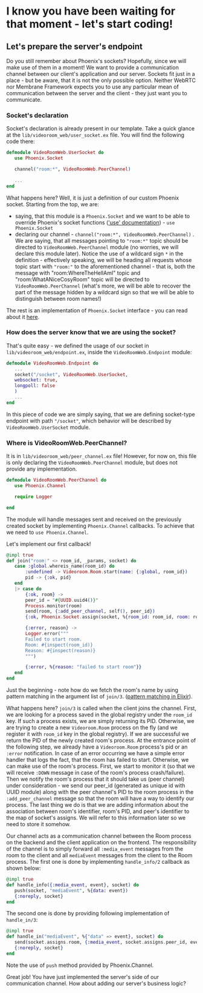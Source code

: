 # I know you have been waiting for that moment - let's start coding!
 ## Let's prepare the server's endpoint
 Do you still remember about Phoenix's sockets? Hopefully, since we will make use of them in a moment! We want to provide a communication channel between our client's application and our server.
 Sockets fit just in a place - but be aware, that it is not the only possible option. Neither WebRTC nor Membrane Framework expects you to use any particular mean of communication between 
 the server and the client - they just want you to communicate. 

 ### Socket's declaration
 Socket's declaration is already present in our template. Take a quick glance at the `lib/videoroom_web/user_socket.ex` file.
 You will find the following code there:

 ```elixir
 defmodule VideoRoomWeb.UserSocket do
    use Phoenix.Socket

    channel("room:*", VideoRoomWeb.PeerChannel)
    
    ...
 end
 ```
 
 What happens here? Well, it is just a definition of our custom Phoenix socket. Starting from the top, we are:
 + saying, that this module is a `Phoenix.Socket` and we want to be able to override Phoenix's socket functions (['use' documentation](https://elixir-lang.org/getting-started/alias-require-and-import.html#use)) - ```use Phoenix.Socket```
 + declaring our channel - ```channel("room:*", VideoRoomWeb.PeerChannel)``` . We are saying, that all messages pointing to ```"room:*"``` topic should be directed to `VideoRoomWeb.PeerChannel` module (no worries, we will declare this module later). Notice the use of a wildcard sign ```*``` in the definition - effectively speaking, we will be heading all requests whose topic start with ```"room:"``` to the aforementioned channel - that is, both the message with "room:WhereTheHellAmI" topic and "room:WhatANiceCosyRoom" topic will be directed to `VideoRoomWeb.PeerChannel` (what's more, we will be able to recover the part of the message hidden by a wildcard sign so that we will be able to distinguish between room names!)
 
 The rest is an implementation of `Phoenix.Socket` interface \- you can read about it [here](https://hexdocs.pm/phoenix/Phoenix.Socket.html#callbacks).
 
 ### How does the server know that we are using the socket?
 That's quite easy - we defined the usage of our socket in `lib/videoroom_web/endpoint.ex`, inside the `VideoRoomWeb.Endpoint` module:
 ```elixir
 defmodule VideoRoomWeb.Endpoint do 
    ...
    socket("/socket", VideoRoomWeb.UserSocket,
    websocket: true,
    longpoll: false
    )
    ...
 end 
 ```
 In this piece of code we are simply saying, that we are defining socket-type endpoint with path ```"/socket"```, which behavior will be described by 
 ```VideoRoomWeb.UserSocket``` module.

 ### Where is VideoRoomWeb.PeerChannel? 
 It is in `lib/videoroom_web/peer_channel.ex` file! However, for now on, this file is only declaring the `VideoRoomWeb.PeerChannel` module, but does not provide any implementation.
 ```elixir
 defmodule VideoRoomWeb.PeerChannel do
    use Phoenix.Channel

    require Logger

 end
 ```

 The module will handle messages sent and received on the previously created socket by implementing `Phoenix.Channel` callbacks. To achieve that we need to `use Phoenix.Channel`.
 
 Let's implement our first callback!
 ```elixir
 @impl true
 def join("room:" <> room_id, _params, socket) do
    case :global.whereis_name(room_id) do
        :undefined -> Videoroom.Room.start(name: {:global, room_id})
        pid -> {:ok, pid}
    end
    |> case do
        {:ok, room} ->
        peer_id = "#{UUID.uuid4()}"
        Process.monitor(room)
        send(room, {:add_peer_channel, self(), peer_id})
        {:ok, Phoenix.Socket.assign(socket, %{room_id: room_id, room: room, peer_id: peer_id})}

        {:error, reason} ->
        Logger.error("""
        Failed to start room.
        Room: #{inspect(room_id)}
        Reason: #{inspect(reason)}
        """)

        {:error, %{reason: "failed to start room"}}
    end
 end
 ```
 Just the beginning - note how do we fetch the room's name by using pattern matching in the argument list of `join/3`. ([pattern matching in Elixir](https://elixir-lang.org/getting-started/pattern-matching.html#pattern-matching)). <br>

 What happens here?
 `join/3` is called when the client joins the channel. First, we are looking for a process saved in the global registry under the `room_id` key. If such a process exists, we are simply returning its PID. Otherwise, we are trying to create
 a new `Videoroom.Room` process on the fly (and we register it with `room_id` key in the global registry). If we are successful we return the PID of the newly created room's process.
 At the entrance point of the following step, we already have a `Videoroom.Room` process's pid or an `:error` notification. 
 In case of an error occurring we have a simple error handler that logs the fact, that the room has failed to start. Otherwise, we can make use of the room's process. 
 First, we start to monitor it (so that we will receive ```:DOWN``` message in case of the room's process crash/failure). Then we notify the room's process that 
 it should take us (peer channel) under consideration - we send our peer_id (generated as unique id with UUID module) along with the peer channel's PID to 
 the room process in the `:add_peer_channel` message so that the room will have a way to identify our process. The last thing we do is that we are adding information about the association between 
 room's identifier, room's PID, and peer's identifier to the map of socket's assigns. We will refer to this information later so we need to store it somehow.

 
 Our channel acts as a communication channel between the Room process on the backend and the client application on the frontend. The responsibility of the channel is to simply forward all `:media_event` messages from the room to the client and all `mediaEvent` messages from the client to the Room process. 
 The first one is done by implementing `handle_info/2` callback as shown below:
 ```elixir
 @impl true
 def handle_info({:media_event, event}, socket) do
    push(socket, "mediaEvent", %{data: event})
    {:noreply, socket}
 end
 ```
 The second one is done by providing following implementation of `handle_in/3`:
 ```elixir
 @impl true
 def handle_in("mediaEvent", %{"data" => event}, socket) do
    send(socket.assigns.room, {:media_event, socket.assigns.peer_id, event})
    {:noreply, socket}
 end
 ```
 Note the use of `push` method provided by Phoenix.Channel. 

 Great job! You have just implemented the server's side of our communication channel. How about adding our server's business logic?